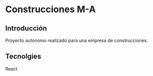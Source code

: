 # Construcciones M-A

## Introducción

Proyecto autonomo realizado para una empresa de construcciones.

## Tecnolgies
 React
